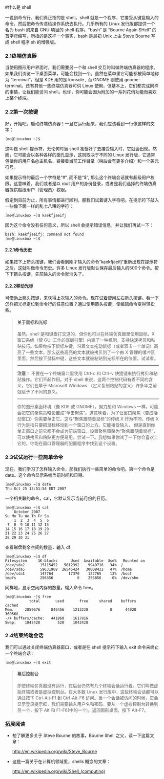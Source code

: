 #什么是 shell




一说到命令行，我们真正指的是 shell。shell 就是一个程序，它接受从键盘输入的命令，然后把命令传递给操作系统去执行。几乎所有的 Linux 发行版都提供一个名为 bash 的来自 GNU 项目的 shell 程序。“bash” 是 “Bourne Again SHell” 的首字母缩写，所指的是这样一个事实，bash 是最初 Unix 上由 Steve Bourne 写成 shell 程序 sh 的增强版。

### 2.1终端仿真器


当使用图形用户界面时，我们需要另一个和 shell 交互的叫做终端仿真器的程序。如果我们浏览一下桌面菜单，可能会找到一个。虽然在菜单里它可能都被简单地称为 “terminal”，但是 KDE 用的是 konsole , 而 GNOME 则使用 gnome-terminal。还有其他一些终端仿真器可供 Linux 使用，但基本上，它们都完成同样的事情，让我们能访问 shell。也许，你可能会因为附加的一系列花俏功能而喜欢上某个终端。

### 2.2第一次按键



好，开始吧。启动终端仿真器！一旦它运行起来，我们应该看到一行像这样的文字：


```
[me@linuxbox ~]$
```


这叫做 shell 提示符，无论何时当 shell 准备好了去接受输入时，它就会出现。然而，它可能会以各种各样的面孔显示，这则取决于不同的 Linux 发行版，它通常包括你的用户名@主机名，紧接着当前工作目录（稍后会有更多介绍）和一个美元符号。


如果提示符的最后一个字符是“#”, 而不是“$”, 那么这个终端会话就有超级用户权限。这意味着，我们或者是以 root 用户的身份登录，或者是我们选择的终端仿真器提供超级用户（管理员）权限。


假定到目前为止，所有事情都进行顺利，那我们试着键入字符吧。在提示符下敲入一些像下面一样的乱七八糟的字符：



```
[me@linuxbox ~]$ kaekfjaeifj
```



因为这个命令没有任何意义，所以 shell 会提示错误信息，并让我们再试一下：



```
bash: kaekfjaeifj: command not found
[me@linuxbox ~]$
```



#### 2.2.1命令历史


如果按下上箭头按键，我们会看到刚才输入的命令“kaekfjaeifj”重新出现在提示符之后。这就叫做命令历史。许多 Linux 发行版默认保存最后输入的500个命令。按下下箭头按键，先前输入的命令就消失了。

#### 2.2.2移动光标



可借助上箭头按键，来获得上次输入的命令。现在试着使用左右箭头按键。看一下怎样把光标定位到命令行的任意位置？通过使用箭头按键，使编辑命令变得轻松些。

>#### 关于鼠标和光标
>
>虽然，shell 是和键盘打交道的，但你也可以在终端仿真器里使用鼠标。X 窗口系统（使 GUI 工作的底层引擎）内建了一种机制，支持快速拷贝和粘贴技巧。如果你按下鼠标左键，沿着文本拖动鼠标（或者双击一个单词）高亮了一些文本，那么这些高亮的文本就被拷贝到了一个由 X 管理的缓冲区里面。然后按下鼠标中键，这些文本就被粘贴到光标所在的位置。试试看。
>
>*****
>**注意：**
>不要在一个终端窗口里使用 Ctrl-c 和 Ctrl-v 快捷键来执行拷贝和粘贴操作。它们不起作用。对于 shell 来说，这两个控制代码有着不同的含义，它们在早于 Microsoft Windows （定义复制粘贴的含义）许多年之前就赋予了不同的意义。
>*****
>
>你的图形桌面环境（像 KDE 或 GNOME），努力想和 Windows 一样，可能会把它的聚焦策略设置成“单击聚焦”。这意味着，为了让窗口聚焦（变成活动窗口）你需要单击它。这与“聚焦跟随着鼠标”的传统 X 行为不同，传统 X 行为是指只要把鼠标移动到一个窗口的上方。它能接受输入， 但是直到你单击窗口之前它都不会成为前端窗口。设置聚焦策略为“聚焦跟随着鼠标”，可以使拷贝和粘贴更方便易用。尝试一下。我想如果你试了一下你会喜欢上它的。你能在窗口管理器的配置程序中找到这个设置。

### 2.3试试运行一些简单命令



现在，我们学习了怎样输入命令，那我们执行一些简单的命令吧。第一个命令是 date。这个命令显示系统当前时间和日期。



```
[me@linuxbox ~]$ date
Thu Oct 25 13:51:54 EDT 2007
```





一个相关联的命令，cal，它默认显示当前月份的日历。

   

```
[me@linuxbox ~]$ cal
    October 2007
Su Mo Tu We Th Fr Sa
    1  2  3  4  5  6
 7  8  9 10 11 12 13
14 15 16 17 18 19 20
21 22 23 24 25 26 27
28 29 30 31
```



查看磁盘剩余空间的数量，输入 df:



```
[me@linuxbox ~]$ df
Filesystem     1K-blocks      Used  Available  Use%   Mounted on
/dev/sda2       15115452   5012392    9949716   34%  /
/dev/sda5       59631908  26545424   30008432   47%  /home
/dev/sda1       147764       17370    122765    13%  /boot
tmpfs           256856           0    256856     0%  /dev/shm
```




同样地，显示空闲内存的数量，输入命令 free。



```
[me@linuxbox ~]$ free
           total       used       free     shared    buffers     cached
Mem:     2059676     846456    1213220          0      44028     360568
-/+ buffers/cache:   441860    1617816
Swap:    1042428        520    1042428
```



### 2.4结束终端会话



我们可以通过关闭终端仿真器窗口，或者是在 shell 提示符下输入 exit 命令来终止一个终端会话：



```
[me@linuxbox ~]$ exit
```



>#### 幕后控制台
>
>即使终端仿真器没有运行，在后台仍然有几个终端会话运行着。它们叫做虚拟终端或者是虚拟控制台。在大多数 Linux 发行版中，这些终端会话都可以通过按下 Ctrl-Alt-F1 到 Ctrl-Alt-F6 访问。当一个会话被访问的时候，它会显示登录提示框，我们需要输入用户名和密码。要从一个虚拟控制台转换到另一个，按下 Alt 和 F1-F6(中的一个)。返回图形桌面，按下 Alt-F7。
>

### 拓展阅读


*  想了解更多关于 Steve Bourne 的故事，Bourne Shell 之父，读一下这篇文章：

    <http://en.wikipedia.org/wiki/Steve_Bourne>



*  这是一篇关于在计算机领域里，shells 概念的文章：

    <http://en.wikipedia.org/wiki/Shell_(computing)>
